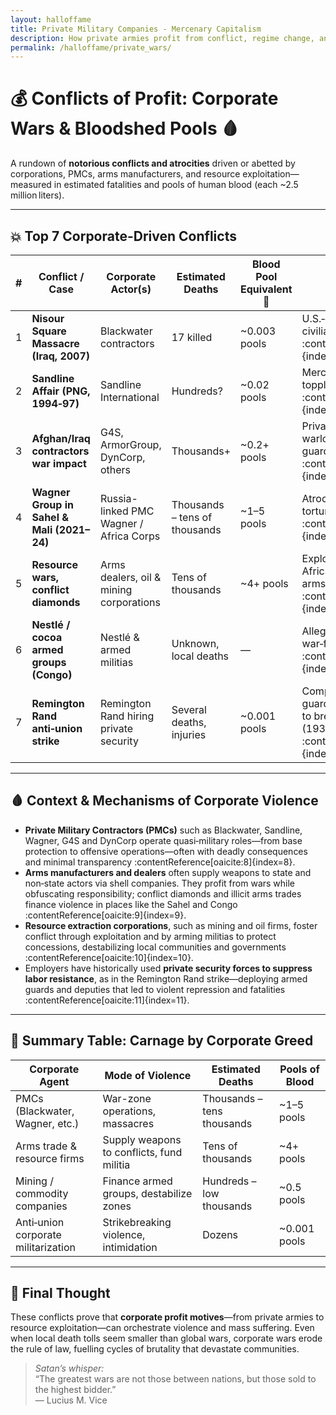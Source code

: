 ```yaml
---
layout: halloffame
title: Private Military Companies - Mercenary Capitalism
description: How private armies profit from conflict, regime change, and corporate resource grabs
permalink: /halloffame/private_wars/
---
```


# 💰 Conflicts of Profit: Corporate Wars & Bloodshed Pools 🩸

A rundown of **notorious conflicts and atrocities** driven or abetted by corporations, PMCs, arms manufacturers, and resource exploitation—measured in estimated fatalities and pools of human blood (each ~2.5 million liters).

---

## 💥 Top 7 Corporate-Driven Conflicts

| # | Conflict / Case                          | Corporate Actor(s)                      | Estimated Deaths      | Blood Pool Equivalent 💉 | Notes |
|---|-------------------------------------------|------------------------------------------|-------------------------|---------------------------|-------|
| 1 | **Nisour Square Massacre (Iraq, 2007)**  | Blackwater contractors                   | 17 killed              | ~0.003 pools             | U.S.‑contracted PMC shot civilians in Baghdad :contentReference[oaicite:1]{index=1} |
| 2 | **Sandline Affair (PNG, 1994‑97)**       | Sandline International                   | Hundreds?              | ~0.02 pools              | Mercenary use nearly toppled PNG gov’t :contentReference[oaicite:2]{index=2} |
| 3 | **Afghan/Iraq contractors war impact**    | G4S, ArmorGroup, DynCorp, others         | Thousands+             | ~0.2+ pools              | Private firms colluded with warlords, riot police, guarding military bases :contentReference[oaicite:3]{index=3} |
| 4 | **Wagner Group in Sahel & Mali (2021–24)**| Russia-linked PMC Wagner / Africa Corps  | Thousands – tens of thousands | ~1–5 pools            | Atrocities, massacres, torture, systemic terror :contentReference[oaicite:4]{index=4} |
| 5 | **Resource wars, conflict diamonds**      | Arms dealers, oil & mining corporations  | Tens of thousands       | ~4+ pools                 | Exploitation destabilizes Africa, funds wars via illicit arms & diamonds :contentReference[oaicite:5]{index=5} |
| 6 | **Nestlé / cocoa armed groups (Congo)**   | Nestlé & armed militias                  | Unknown, local deaths   | —                         | Alleged purchase from war‑financing armed groups :contentReference[oaicite:6]{index=6} |
| 7 | **Remington Rand anti‑union strike**      | Remington Rand hiring private security   | Several deaths, injuries| ~0.001 pools              | Company used armed guards, deputized deputies to break strike violently (1936–37) :contentReference[oaicite:7]{index=7} |

---

## 🩸 Context & Mechanisms of Corporate Violence

- **Private Military Contractors (PMCs)** such as Blackwater, Sandline, Wagner, G4S and DynCorp operate quasi‑military roles—from base protection to offensive operations—often with deadly consequences and minimal transparency :contentReference[oaicite:8]{index=8}.
- **Arms manufacturers and dealers** often supply weapons to state and non‑state actors via shell companies. They profit from wars while obfuscating responsibility; conflict diamonds and illicit arms trades finance violence in places like the Sahel and Congo :contentReference[oaicite:9]{index=9}.
- **Resource extraction corporations**, such as mining and oil firms, foster conflict through exploitation and by arming militias to protect concessions, destabilizing local communities and governments :contentReference[oaicite:10]{index=10}.
- Employers have historically used **private security forces to suppress labor resistance**, as in the Remington Rand strike—deploying armed guards and deputies that led to violent repression and fatalities :contentReference[oaicite:11]{index=11}.

---

## 🧾 Summary Table: Carnage by Corporate Greed

| Corporate Agent                    | Mode of Violence                        | Estimated Deaths         | Pools of Blood |
|-----------------------------------|------------------------------------------|---------------------------|----------------|
| PMCs (Blackwater, Wagner, etc.)  | War-zone operations, massacres           | Thousands – tens thousands| ~1–5 pools     |
| Arms trade & resource firms       | Supply weapons to conflicts, fund militia| Tens of thousands         | ~4+ pools       |
| Mining / commodity companies      | Finance armed groups, destabilize zones  | Hundreds – low thousands  | ~0.5 pools      |
| Anti‑union corporate militarization| Strikebreaking violence, intimidation    | Dozens                    | ~0.001 pools    |

---

## 🧠 Final Thought

These conflicts prove that **corporate profit motives**—from private armies to resource exploitation—can orchestrate violence and mass suffering. Even when local death tolls seem smaller than global wars, corporate wars erode the rule of law, fuelling cycles of brutality that devastate communities.

> *Satan’s whisper:*  
> “The greatest wars are not those between nations, but those sold to the highest bidder.”  
> — Lucius M. Vice

